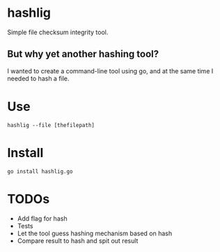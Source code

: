 # hashlig

Simple file checksum integrity tool. 

## But why yet another hashing tool?

I wanted to create a command-line tool using go, and at the same time I needed to hash a file.

# Use

`hashlig --file [thefilepath]`

# Install

`go install hashlig.go`

# TODOs

* Add flag for hash
* Tests
* Let the tool guess hashing mechanism based on hash
* Compare result to hash and spit out result
